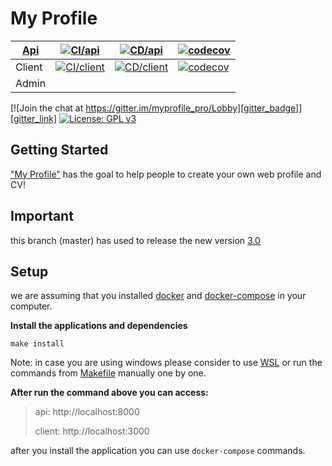 # My Profile

| [Api](api/README.md)         | [![CI/api][ci_api_badge]][ci_api_link]  | [![CD/api][cd_api_badge]][cd_api_link] | [![codecov][ci_api_test_badge]][test_link]|
|-------------|----|----|----------|
| Client      | [![CI/client][ci_client_badge]][ci_client_link]  | [![CD/client][cd_client_badge]][cd_client_link]| [![codecov][ci_client_test_badge]][test_link] |
| Admin       | | |

[![Join the chat at https://gitter.im/myprofile_pro/Lobby][gitter_badge]][gitter_link]
[![License: GPL v3][licence_badge]][licence_link]

## Getting Started

  ["My Profile"](https://www.myprofile.pro/) has the goal to help people to create your own web profile and CV!
  
## Important

this branch (master) has used to release the new version [3.0](https://github.com/eerison/myprofile/milestone/2)

## Setup
we are assuming that you installed [docker](https://docs.docker.com/engine/install/ubuntu/) and [docker-compose](https://docs.docker.com/compose/install/) in your computer.

**Install the applications and dependencies**

```shell
make install
```
Note: in case you are using windows please consider to use [WSL](https://docs.microsoft.com/en-us/windows/wsl/install) or run the commands from [Makefile](Makefile) manually one by one.

**After run the command above you can access:**

> api: http://localhost:8000
> 
> client: http://localhost:3000

after you install the application you can use `docker-compose` commands.

[ci_api_badge]: https://github.com/eerison/myprofile/actions/workflows/ci_api.yml/badge.svg?branch=master
[ci_api_link]: https://github.com/eerison/myprofile/actions/workflows/ci_api.yml?query=branch%3Amaster++
[cd_api_badge]: https://github.com/eerison/myprofile/actions/workflows/cd_api.yml/badge.svg
[cd_api_link]: https://github.com/eerison/myprofile/actions/workflows/cd_api.yml
[ci_api_test_badge]: https://codecov.io/gh/eerison/myprofile/branch/master/graph/badge.svg?flag=api

[ci_client_badge]: https://github.com/eerison/myprofile/actions/workflows/ci_client.yml/badge.svg?branch=master
[ci_client_link]: https://github.com/eerison/myprofile/actions/workflows/ci_client.yml?query=branch%3Amaster++
[cd_client_badge]: https://github.com/eerison/myprofile/actions/workflows/cd_client.yml/badge.svg?branch=master
[cd_client_link]: https://github.com/eerison/myprofile/actions/workflows/cd_client.yml?query=branch%3Amaster++
[ci_client_test_badge]: https://codecov.io/gh/eerison/myprofile/branch/master/graph/badge.svg?flag=client

[test_link]: https://codecov.io/gh/eerison/myprofile
[gitter_badge]: https://badges.gitter.im/Join%20Chat.svg
[gitter_link]: https://gitter.im/myprofile_pro/Lobby?utm_source=badge&utm_medium=badge&utm_campaign=pr-badge&utm_content=badge
[licence_badge]: https://img.shields.io/badge/License-GPLv3-blue.svg
[licence_link]: https://github.com/eerison/myprofile/blob/master/LICENSE

